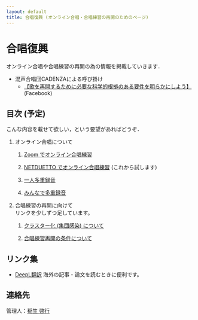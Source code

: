 ```yaml
---
layout: default
title: 合唱復興 (オンライン合唱・合唱練習の再開のためのページ)
---
```


# 合唱復興

 オンライン合唱や合唱練習の再開の為の情報を掲載していきます．

- 混声合唱団CADENZAによる呼び掛け
  - [【歌を再開するために必要な科学的根拠のある要件を明らかにしよう】](https://www.facebook.com/corocadenzakyotojp/posts/3119018861490717) (Facebook)

## 目次 (予定)

こんな内容を載せて欲しい，という要望があればどうぞ．

1. オンライン合唱について

    1. [Zoom でオンライン合唱練習](zoom.html)

    1. [NETDUETTO でオンライン合唱練習](netduetto.html) (これから試します)

    1. [一人多重録音](overdub-alone.html)

    1. [みんなで多重録音](overdub.html)

1. 合唱練習の再開に向けて  
リンクを少しずつ足しています。

    1. [クラスター化 (集団感染) について](cluster.html)

    1. [合唱練習再開の条件について](offline-reharsal.html)

## リンク集

- [DeepL翻訳](https://www.deepl.com/translator) 海外の記事・論文を読むときに便利です。

## 連絡先

管理人：<a href="https://www.math.kyoto-u.ac.jp/~inou/">稲生 啓行</a>
